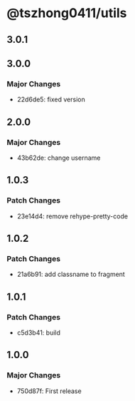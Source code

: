 # @tszhong0411/utils

## 3.0.1

## 3.0.0

### Major Changes

- 22d6de5: fixed version

## 2.0.0

### Major Changes

- 43b62de: change username

## 1.0.3

### Patch Changes

- 23e14d4: remove rehype-pretty-code

## 1.0.2

### Patch Changes

- 21a6b91: add classname to fragment

## 1.0.1

### Patch Changes

- c5d3b41: build

## 1.0.0

### Major Changes

- 750d87f: First release
